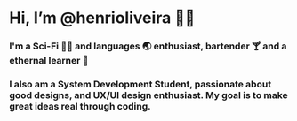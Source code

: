 # Hi, I’m @henrioliveira 👋🏽

### I'm a Sci-Fi 🖖🏽 and languages 🌏 enthusiast, bartender 🍸 and a ethernal learner 📖

### I also am a System Development Student, passionate about good designs, and UX/UI design enthusiast. My goal is to make great ideas real through coding.

<!---
henrioliveira/henrioliveira is a ✨ special ✨ repository because its `README.md` (this file) appears on your GitHub profile.
You can click the Preview link to take a look at your changes.
--->
